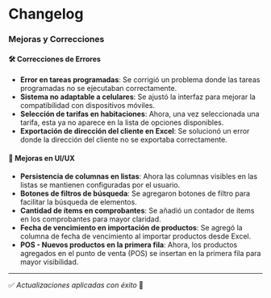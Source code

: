 # Changelog

### Mejoras y Correcciones

#### 🛠️ Correcciones de Errores
- **Error en tareas programadas**: Se corrigió un problema donde las tareas programadas no se ejecutaban correctamente.
- **Sistema no adaptable a celulares**: Se ajustó la interfaz para mejorar la compatibilidad con dispositivos móviles.
- **Selección de tarifas en habitaciones**: Ahora, una vez seleccionada una tarifa, esta ya no aparece en la lista de opciones disponibles.
- **Exportación de dirección del cliente en Excel**: Se solucionó un error donde la dirección del cliente no se exportaba correctamente.

#### 🎨 Mejoras en UI/UX
- **Persistencia de columnas en listas**: Ahora las columnas visibles en las listas se mantienen configuradas por el usuario.
- **Botones de filtros de búsqueda**: Se agregaron botones de filtro para facilitar la búsqueda de elementos.
- **Cantidad de ítems en comprobantes**: Se añadió un contador de ítems en los comprobantes para mayor claridad.
- **Fecha de vencimiento en importación de productos**: Se agregó la columna de fecha de vencimiento al importar productos desde Excel.
- **POS - Nuevos productos en la primera fila**: Ahora, los productos agregados en el punto de venta (POS) se insertan en la primera fila para mayor visibilidad.

---
✅ *Actualizaciones aplicadas con éxito* 🚀
